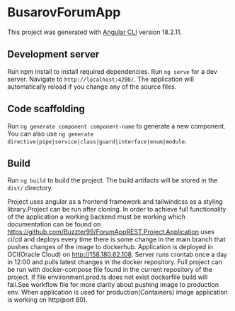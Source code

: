 # BusarovForumApp

This project was generated with [Angular CLI](https://github.com/angular/angular-cli) version 18.2.11.

## Development server
Run npm install to install required dependencies.
Run `ng serve` for a dev server. Navigate to `http://localhost:4200/`. The application will automatically reload if you change any of the source files.

## Code scaffolding

Run `ng generate component component-name` to generate a new component. You can also use `ng generate directive|pipe|service|class|guard|interface|enum|module`.

## Build

Run `ng build` to build the project. The build artifacts will be stored in the `dist/` directory.

Project uses angular as a frontend framework and tailwindcss as a styling library.Project can be run after cloning. In order to achieve full functionality of the application a working backend must be working which documentation can be found on https://github.com/Buzzter99/ForumAppREST.Project.Application uses ci/cd and deploys every time there is some change in the main branch that pushes changes of the image to dockerhub. Application is deployed in OCI(Oracle Cloud) on http://158.180.62.108. Server runs crontab once a day in 12:00 and pulls latest changes in the docker repository. Full project can be run with docker-compose file found in the current repository of the project. If file environment.prod.ts does not exist dockerfile build will fail.See workflow file for more clarity about pushing image to production env. When application is used for production(Containers) image application is working on http(port 80).
